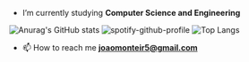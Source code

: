 
- I’m currently studying **Computer Science and Engineering**

![Anurag's GitHub stats](https://github-readme-stats.vercel.app/api?username=joaomonteir0&show_icons=true&theme=radical)
![spotify-github-profile](https://spotify-github-profile.vercel.app/api/view?uid=joaomont0201&cover_image=true&theme=default&show_offline=false&background_color=000000&interchange=false&bar_color=b92dad&bar_color_cover=true)   ![Top Langs](https://github-readme-stats.vercel.app/api/top-langs/?username=joaomonteir0&show_icons=true&theme=radical)

- 📫 How to reach me **joaomonteir5@gmail.com**
